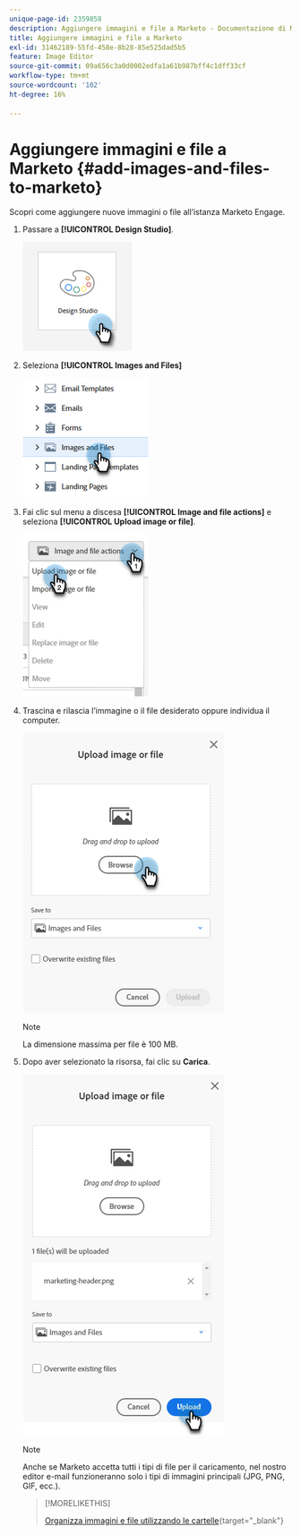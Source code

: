 ```yaml
---
unique-page-id: 2359858
description: Aggiungere immagini e file a Marketo - Documentazione di Marketo - Documentazione del prodotto
title: Aggiungere immagini e file a Marketo
exl-id: 31462189-55fd-458e-8b28-85e525dad5b5
feature: Image Editor
source-git-commit: 09a656c3a0d0002edfa1a61b987bff4c1dff33cf
workflow-type: tm+mt
source-wordcount: '102'
ht-degree: 16%

---
```


# Aggiungere immagini e file a Marketo {#add-images-and-files-to-marketo}

Scopri come aggiungere nuove immagini o file all’istanza Marketo Engage.

1. Passare a **[!UICONTROL Design Studio]**.

   ![](assets/add-images-and-files-to-marketo-1.png)

1. Seleziona **[!UICONTROL Images and Files]**

   ![](assets/add-images-and-files-to-marketo-2.png)

1. Fai clic sul menu a discesa **[!UICONTROL Image and file actions]** e seleziona **[!UICONTROL Upload image or file]**.

   ![](assets/add-images-and-files-to-marketo-3.png)

1. Trascina e rilascia l’immagine o il file desiderato oppure individua il computer.

   ![](assets/add-images-and-files-to-marketo-4.png)

   >[!NOTE]
   >
   >La dimensione massima per file è 100 MB.

1. Dopo aver selezionato la risorsa, fai clic su **Carica**.

   ![](assets/add-images-and-files-to-marketo-5.png)

   >[!NOTE]
   >
   >Anche se Marketo accetta tutti i tipi di file per il caricamento, nel nostro editor e-mail funzioneranno solo i tipi di immagini principali (JPG, PNG, GIF, ecc.).

   >[!MORELIKETHIS]
   >
   >[Organizza immagini e file utilizzando le cartelle](/help/marketo/product-docs/demand-generation/images-and-files/organize-your-images-and-files-using-folders.md){target="_blank"}

